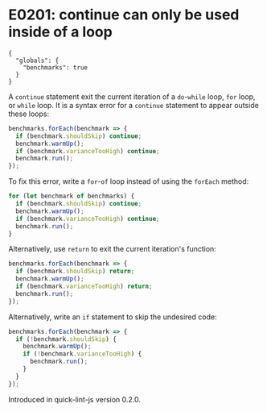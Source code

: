 # E0201: continue can only be used inside of a loop

```config-for-examples
{
  "globals": {
    "benchmarks": true
  }
}
```

A `continue` statement exit the current iteration of a `do`-`while` loop, `for`
loop, or `while` loop. It is a syntax error for a
`continue` statement to appear outside these loops:

```javascript
benchmarks.forEach(benchmark => {
  if (benchmark.shouldSkip) continue;
  benchmark.warmUp();
  if (benchmark.varianceTooHigh) continue;
  benchmark.run();
});
```

To fix this error, write a `for`-`of` loop instead of using the `forEach` method:

```javascript
for (let benchmark of benchmarks) {
  if (benchmark.shouldSkip) continue;
  benchmark.warmUp();
  if (benchmark.varianceTooHigh) continue;
  benchmark.run();
}
```

Alternatively, use `return` to exit the current iteration's function:

```javascript
benchmarks.forEach(benchmark => {
  if (benchmark.shouldSkip) return;
  benchmark.warmUp();
  if (benchmark.varianceTooHigh) return;
  benchmark.run();
});
```

Alternatively, write an `if` statement to skip the undesired code:

```javascript
benchmarks.forEach(benchmark => {
  if (!benchmark.shouldSkip) {
    benchmark.warmUp();
    if (!benchmark.varianceTooHigh) {
      benchmark.run();
    }
  }
});
```

Introduced in quick-lint-js version 0.2.0.
